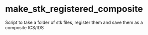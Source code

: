 # make_stk_registered_composite

Script to take a folder of stk files, register them and save them as a composite ICS/IDS
